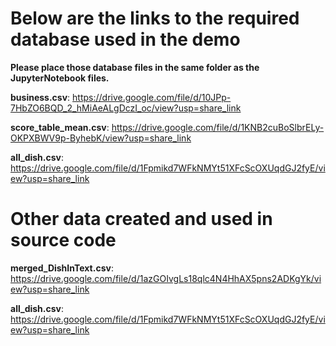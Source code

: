 # Below are the links to the required database used in the demo
**Please place those database files in the same folder as the JupyterNotebook files.**

**business.csv**: https://drive.google.com/file/d/10JPp-7HbZO6BQD_2_hMiAeALgDczI_oc/view?usp=share_link

**score_table_mean.csv**: https://drive.google.com/file/d/1KNB2cuBoSlbrELy-OKPXBWV9p-ByhebK/view?usp=share_link

**all_dish.csv**: https://drive.google.com/file/d/1Fpmikd7WFkNMYt51XFcScOXUqdGJ2fyE/view?usp=share_link

# Other data created and used in source code
**merged_DishInText.csv**: https://drive.google.com/file/d/1azGOIvgLs18qlc4N4HhAX5pns2ADKgYk/view?usp=share_link

**all_dish.csv**: https://drive.google.com/file/d/1Fpmikd7WFkNMYt51XFcScOXUqdGJ2fyE/view?usp=share_link
